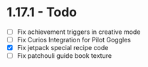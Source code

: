 # 1.17.1 - Todo

- [ ] Fix achievement triggers in creative mode
- [ ] Fix Curios Integration for Pilot Goggles
- [x] Fix jetpack special recipe code
- [ ] Fix patchouli guide book texture

